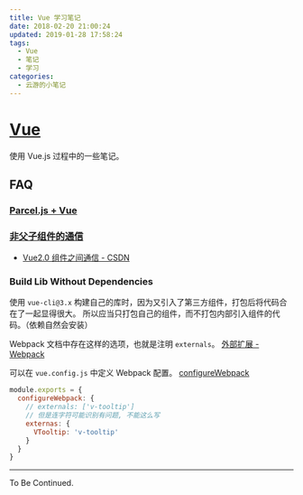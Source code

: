 ```yaml
---
title: Vue 学习笔记
date: 2018-02-20 21:00:24
updated: 2019-01-28 17:58:24
tags:
  - Vue
  - 笔记
  - 学习
categories:
  - 云游的小笔记
---
```

# [Vue](https://cn.vuejs.org)

使用 Vue.js 过程中的一些笔记。

<!-- more -->

## FAQ

### [Parcel.js + Vue](https://yunyoujun.cn/note/vue-parcel-demo/)

### [非父子组件的通信](https://cn.vuejs.org/v2/guide/components.html#%E9%9D%9E%E7%88%B6%E5%AD%90%E7%BB%84%E4%BB%B6%E7%9A%84%E9%80%9A%E4%BF%A1)

- [Vue2.0 组件之间通信 - CSDN](http://blog.csdn.net/sinat_17775997/article/details/59025563)

### Build Lib Without Dependencies

使用 `vue-cli@3.x` 构建自己的库时，因为又引入了第三方组件，打包后将代码合在了一起显得很大。
所以应当只打包自己的组件，而不打包内部引入组件的代码。（依赖自然会安装）

Webpack 文档中存在这样的选项，也就是注明 `externals`。
[外部扩展 - Webpack](https://webpack.docschina.org/configuration/externals/#externals)

可以在 `vue.config.js` 中定义 Webpack 配置。
[configureWebpack](https://cli.vuejs.org/zh/config/#configurewebpack)

```js
module.exports = {
  configureWebpack: {
    // externals: ['v-tooltip']
    // 但是连字符可能识别有问题, 不能这么写
    externas: {
      VTooltip: 'v-tooltip'
    }
  }
}
```

---

To Be Continued.